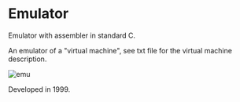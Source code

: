 # Emulator
Emulator with assembler in standard C.


An emulator of a "virtual machine", see txt file for the virtual machine description.

![emu](https://github.com/rjpg/Emulator/assets/22857941/237a205b-6c76-43d9-b073-ed7b4deacbdb)

Developed in 1999.
